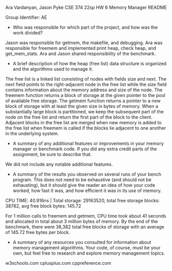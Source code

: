 Ara Vardanyan, Jason Pyke
CSE 374 22sp HW 6
Memory Manager
README

Group Identifier: AE

- Who was responsible for which part of the project, and how was the work divided?

Jason was responsible for getmem, the makefile, and debugging. Ara was responsible for freemem and implemented print heap, check heap, and get_mem_stats. Ara and Jason shared responsibility of the benchmark.

- A brief description of how the heap (free list) data structure is organized and the algorithms used to manage it.

The free list is a linked list consisting of nodes with fields size and next. The next field points to the right-adjacent node in the free list while the size field contains information about the memory address and size of the node. The freemem function returns a block of storage at the given pointer to the pool of available free storage. The getmem function returns a pointer to a new block of storage with at least the given size in bytes of memory. When a substantially large block is partitioned, we keep the subsequent part of the node on the free list and return the first part of the block to the client. Adjacent blocks in the free list are merged when new memory is added to the free list when freemem is called if the blocks lie adjacent to one another in the underlying system.

- A summary of any additional features or improvements in your memory manager or benchmark code. If you did any extra credit parts of the assignment, be sure to describe that.

We did not include any notable additional features.

- A summary of the results you observed on several runs of your bench program. This does not need to be exhaustive (and should not be exhausting), but it should give the reader an idea of how your code worked,
  how fast it was, and how efficient it was in its use of memory.

CPU TIME: 40.916ns | Total storage: 29163520, total free storage blocks: 38782, avg free block bytes: 145.72

For 1 million calls to freemem and getmem, CPU time took about 41 seconds and allocated in total about 3 million bytes of memory. By the end of the benchmark, there were 38,382 total free blocks of storage with an average of 145.72 free bytes per block.

- A summary of any resources you consulted for information about memory management algorithms. Your code, of course, must be your own, but feel free to research and explore memory management topics.

w3schools.com
cplusplus.com
cppreference.com

